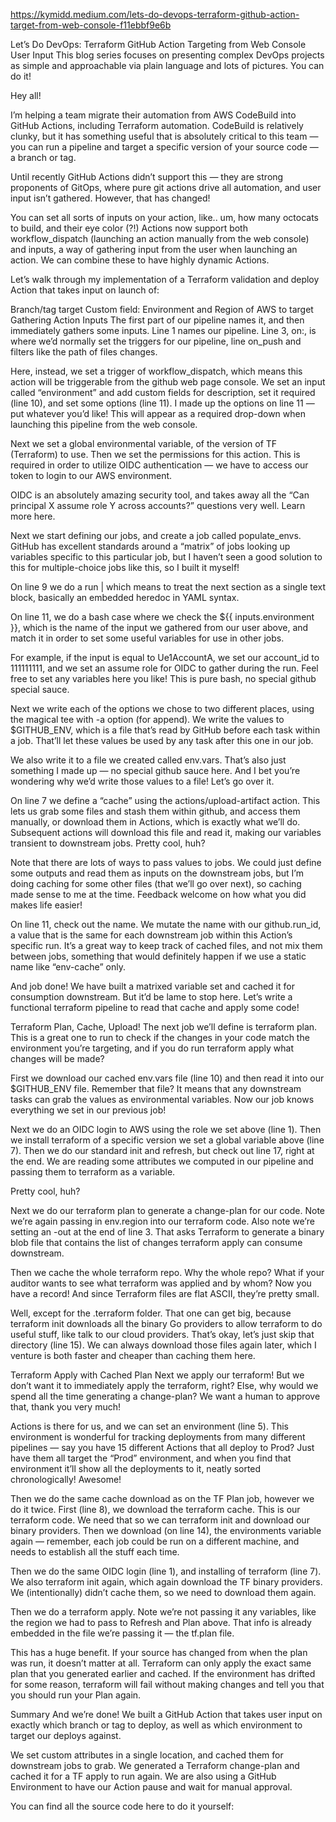 https://kymidd.medium.com/lets-do-devops-terraform-github-action-target-from-web-console-f11ebbf9e6b


Let’s Do DevOps: Terraform GitHub Action Targeting from Web Console User Input
This blog series focuses on presenting complex DevOps projects as simple and approachable via plain language and lots of pictures. You can do it!

Hey all!

I’m helping a team migrate their automation from AWS CodeBuild into GitHub Actions, including Terraform automation. CodeBuild is relatively clunky, but it has something useful that is absolutely critical to this team — you can run a pipeline and target a specific version of your source code — a branch or tag.

Until recently GitHub Actions didn’t support this — they are strong proponents of GitOps, where pure git actions drive all automation, and user input isn’t gathered. However, that has changed!


You can set all sorts of inputs on your action, like.. um, how many octocats to build, and their eye color (?!)
Actions now support both workflow_dispatch (launching an action manually from the web console) and inputs, a way of gathering input from the user when launching an action. We can combine these to have highly dynamic Actions.

Let’s walk through my implementation of a Terraform validation and deploy Action that takes input on launch of:

Branch/tag target
Custom field: Environment and Region of AWS to target
Gathering Action Inputs
The first part of our pipeline names it, and then immediately gathers some inputs. Line 1 names our pipeline. Line 3, on:, is where we’d normally set the triggers for our pipeline, line on_push and filters like the path of files changes.

Here, instead, we set a trigger of workflow_dispatch, which means this action will be triggerable from the github web page console. We set an input called “environment” and add custom fields for description, set it required (line 10), and set some options (line 11). I made up the options on line 11 — put whatever you’d like! This will appear as a required drop-down when launching this pipeline from the web console.


Next we set a global environmental variable, of the version of TF (Terraform) to use. Then we set the permissions for this action. This is required in order to utilize OIDC authentication — we have to access our token to login to our AWS environment.

OIDC is an absolutely amazing security tool, and takes away all the “Can principal X assume role Y across accounts?” questions very well. Learn more here.


Next we start defining our jobs, and create a job called populate_envs. GitHub has excellent standards around a “matrix” of jobs looking up variables specific to this particular job, but I haven’t seen a good solution to this for multiple-choice jobs like this, so I built it myself!

On line 9 we do a run | which means to treat the next section as a single text block, basically an embedded heredoc in YAML syntax.

On line 11, we do a bash case where we check the ${{ inputs.environment }}, which is the name of the input we gathered from our user above, and match it in order to set some useful variables for use in other jobs.

For example, if the input is equal to Ue1AccountA, we set our account_id to 111111111, and we set an assume role for OIDC to gather during the run. Feel free to set any variables here you like! This is pure bash, no special github special sauce.


Next we write each of the options we chose to two different places, using the magical tee with -a option (for append). We write the values to $GITHUB_ENV, which is a file that’s read by GitHub before each task within a job. That’ll let these values be used by any task after this one in our job.

We also write it to a file we created called env.vars. That’s also just something I made up — no special github sauce here. And I bet you’re wondering why we’d write those values to a file! Let’s go over it.

On line 7 we define a “cache” using the actions/upload-artifact action. This lets us grab some files and stash them within github, and access them manually, or download them in Actions, which is exactly what we’ll do. Subsequent actions will download this file and read it, making our variables transient to downstream jobs. Pretty cool, huh?

Note that there are lots of ways to pass values to jobs. We could just define some outputs and read them as inputs on the downstream jobs, but I’m doing caching for some other files (that we’ll go over next), so caching made sense to me at the time. Feedback welcome on how what you did makes life easier!

On line 11, check out the name. We mutate the name with our github.run_id, a value that is the same for each downstream job within this Action’s specific run. It’s a great way to keep track of cached files, and not mix them between jobs, something that would definitely happen if we use a static name like “env-cache” only.


And job done! We have built a matrixed variable set and cached it for consumption downstream. But it’d be lame to stop here. Let’s write a functional terraform pipeline to read that cache and apply some code!

Terraform Plan, Cache, Upload!
The next job we’ll define is terraform plan. This is a great one to run to check if the changes in your code match the environment you’re targeting, and if you do run terraform apply what changes will be made?

First we download our cached env.vars file (line 10) and then read it into our $GITHUB_ENV file. Remember that file? It means that any downstream tasks can grab the values as environmental variables. Now our job knows everything we set in our previous job!


Next we do an OIDC login to AWS using the role we set above (line 1). Then we install terraform of a specific version we set a global variable above (line 7). Then we do our standard init and refresh, but check out line 17, right at the end. We are reading some attributes we computed in our pipeline and passing them to terraform as a variable.

Pretty cool, huh?


Next we do our terraform plan to generate a change-plan for our code. Note we’re again passing in env.region into our terraform code. Also note we’re setting an -out at the end of line 3. That asks Terraform to generate a binary blob file that contains the list of changes terraform apply can consume downstream.

Then we cache the whole terraform repo. Why the whole repo? What if your auditor wants to see what terraform was applied and by whom? Now you have a record! And since Terraform files are flat ASCII, they’re pretty small.

Well, except for the .terraform folder. That one can get big, because terraform init downloads all the binary Go providers to allow terraform to do useful stuff, like talk to our cloud providers. That’s okay, let’s just skip that directory (line 15). We can always download those files again later, which I venture is both faster and cheaper than caching them here.


Terraform Apply with Cached Plan
Next we apply our terraform! But we don’t want it to immediately apply the terraform, right? Else, why would we spend all the time generating a change-plan? We want a human to approve that, thank you very much!

Actions is there for us, and we can set an environment (line 5). This environment is wonderful for tracking deployments from many different pipelines — say you have 15 different Actions that all deploy to Prod? Just have them all target the “Prod” environment, and when you find that environment it’ll show all the deployments to it, neatly sorted chronologically! Awesome!


Then we do the same cache download as on the TF Plan job, however we do it twice. First (line 8), we download the terraform cache. This is our terraform code. We need that so we can terraform init and download our binary providers. Then we download (on line 14), the environments variable again — remember, each job could be run on a different machine, and needs to establish all the stuff each time.


Then we do the same OIDC login (line 1), and installing of terraform (line 7). We also terraform init again, which again download the TF binary providers. We (intentionally) didn’t cache them, so we need to download them again.

Then we do a terraform apply. Note we’re not passing it any variables, like the region we had to pass to Refresh and Plan above. That info is already embedded in the file we’re passing it — the tf.plan file.

This has a huge benefit. If your source has changed from when the plan was run, it doesn’t matter at all. Terraform can only apply the exact same plan that you generated earlier and cached. If the environment has drifted for some reason, terraform will fail without making changes and tell you that you should run your Plan again.


Summary
And we’re done! We built a GitHub Action that takes user input on exactly which branch or tag to deploy, as well as which environment to target our deploys against.

We set custom attributes in a single location, and cached them for downstream jobs to grab. We generated a Terraform change-plan and cached it for a TF apply to run again. We are also using a GitHub Environment to have our Action pause and wait for manual approval.

You can find all the source code here to do it yourself:
